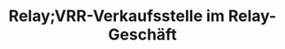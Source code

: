 ---
title: "Relay;VRR-Verkaufsstelle im Relay-Geschäft"
url: /wuppertal/relay-vrr-verkaufsstelle-im-relay-geschaeft/
shop: Zeitungen
---